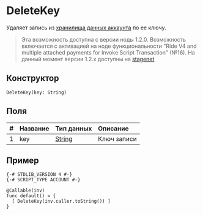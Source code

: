 # DeleteKey

Удаляет запись из [хранилища данных аккаунта](/blockchain/account/account-data-storage.md) по ее ключу.

> Эта возможность доступна с версии ноды 1.2.0. Возможность включается с активацией на ноде функциональности "Ride V4 and multiple attached payments for Invoke Script Transaction" (№16).
На данный момент версии 1.2.x доступны на [stagenet](/blockchain/blockchain-network/stage-network.md)

## Конструктор

`DeleteKey(key: String)`

## Поля

|   #   | Название | Тип данных | Описание |
| :--- | :--- | :--- | :--- |
| 1 | key | [String](/ride/data-types/string.md) | Ключ записи |

## Пример

```ride
{-# STDLIB_VERSION 4 #-}
{-# SCRIPT_TYPE ACCOUNT #-}
    
@Callable(inv)
func default() = {
  [ DeleteKey(inv.caller.toString()) ]
}
```
